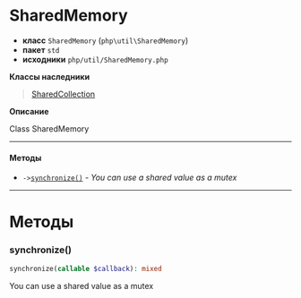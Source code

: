 # SharedMemory

- **класс** `SharedMemory` (`php\util\SharedMemory`)
- **пакет** `std`
- **исходники** `php/util/SharedMemory.php`

**Классы наследники**

> [SharedCollection](https://github.com/jphp-compiler/jphp/blob/master/jphp-runtime/api-docs/classes/php/util/SharedCollection.ru.md)

**Описание**

Class SharedMemory

---

#### Методы

- `->`[`synchronize()`](#method-synchronize) - _You can use a shared value as a mutex_

---
# Методы

<a name="method-synchronize"></a>

### synchronize()
```php
synchronize(callable $callback): mixed
```
You can use a shared value as a mutex
